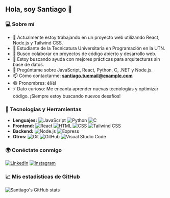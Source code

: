 ## Hola, soy Santiago 👋

### 💻 Sobre mí
- 🔭 Actualmente estoy trabajando en un proyecto web utilizando React, Node.js y Tailwind CSS.
- 🌱 Estudiante de la Tecnicatura Universitaria en Programación en la UTN.
- 👯 Busco colaborar en proyectos de código abierto y desarrollo web.
- 🤔 Estoy buscando ayuda con mejores prácticas para arquitecturas sin base de datos.
- 💬 Pregúntame sobre JavaScript, React, Python, C, .NET y Node.js.
- 📫 Cómo contactarme: **santiago.tuemail@example.com**
- 😄 Pronombres: él/él
- ⚡ Dato curioso: Me encanta aprender nuevas tecnologías y optimizar código. ¡Siempre estoy buscando nuevos desafíos!

### 🚀 Tecnologías y Herramientas
- **Lenguajes:** ![JavaScript](https://img.shields.io/badge/-JavaScript-F7DF1E?logo=JavaScript&logoColor=black) ![Python](https://img.shields.io/badge/-Python-3776AB?logo=Python&logoColor=white) ![C](https://img.shields.io/badge/-C-A8B9CC?logo=C&logoColor=white)
- **Frontend:** ![React](https://img.shields.io/badge/-React-61DAFB?logo=React&logoColor=black) ![HTML](https://img.shields.io/badge/-HTML-E34F26?logo=HTML5&logoColor=white) ![CSS](https://img.shields.io/badge/-CSS-1572B6?logo=CSS3&logoColor=white) ![Tailwind CSS](https://img.shields.io/badge/-Tailwind_CSS-38B2AC?logo=TailwindCSS&logoColor=white)
- **Backend:** ![Node.js](https://img.shields.io/badge/-Node.js-339933?logo=Node.js&logoColor=white) ![Express](https://img.shields.io/badge/-Express-000000?logo=Express&logoColor=white)
- **Otros:** ![Git](https://img.shields.io/badge/-Git-F05032?logo=Git&logoColor=white) ![GitHub](https://img.shields.io/badge/-GitHub-181717?logo=GitHub&logoColor=white) ![Visual Studio Code](https://img.shields.io/badge/-VS_Code-007ACC?logo=VisualStudioCode&logoColor=white)

### 🌍 Conéctate conmigo
[![LinkedIn](https://img.shields.io/badge/-LinkedIn-0077B5?logo=LinkedIn&logoColor=white)](https://www.linkedin.com/in/tu-perfil-linkedin) [![Instagram](https://img.shields.io/badge/-Instagram-E4405F?logo=Instagram&logoColor=white)](https://www.instagram.com/tu-perfil-instagram)

### 📈 Mis estadísticas de GitHub
![Santiago's GitHub stats](https://github-readme-stats.vercel.app/api?username=SantiagoHaquin&show_icons=true&theme=radical)

